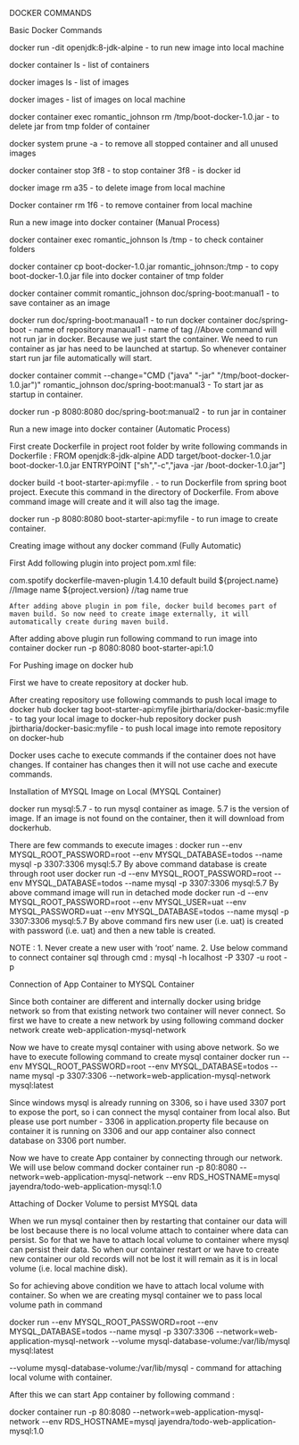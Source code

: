 DOCKER COMMANDS




Basic Docker Commands


docker run -dit openjdk:8-jdk-alpine - to run new image into local machine

docker container ls - list of containers

docker images ls - list of images

docker images - list of images on local machine

docker container exec romantic_johnson rm  /tmp/boot-docker-1.0.jar - to      delete jar from tmp folder of container

docker system prune -a - to remove all stopped container and all unused images

docker container stop 3f8 - to stop container
3f8 - is docker id

docker image rm a35 - to delete image from local machine

Docker container rm 1f6 - to remove container from local machine








Run a new image into docker container (Manual Process)

docker container exec romantic_johnson ls /tmp - to check container folders

docker container cp boot-docker-1.0.jar romantic_johnson:/tmp - to copy boot-docker-1.0.jar file into docker container of tmp folder

docker container commit romantic_johnson doc/spring-boot:manual1 - to save container as an image

docker run doc/spring-boot:manaual1 - to run docker container
doc/spring-boot - name of repository
manaual1 - name of tag
//Above command will not run jar in docker. Because we just start the container. We need to run container as jar has need to be launched at startup. So whenever container start run jar file automatically will start.

docker container commit --change="CMD ("java" "-jar" "/tmp/boot-docker-1.0.jar")" romantic_johnson doc/spring-boot:manual3 - To start jar as startup in container.

 docker run -p 8080:8080 doc/spring-boot:manual2 - to run jar in container












Run a new image into docker container (Automatic Process)

First create Dockerfile in project root folder by write following commands in Dockerfile :
	FROM openjdk:8-jdk-alpine
ADD target/boot-docker-1.0.jar boot-docker-1.0.jar
ENTRYPOINT ["sh","-c","java -jar /boot-docker-1.0.jar"]

docker build -t boot-starter-api:myfile . - to run Dockerfile from spring boot project. Execute this command in the directory of Dockerfile. From above command image will create and it will also tag the image.

docker run -p 8080:8080 boot-starter-api:myfile - to run image to create container.













Creating image without any docker command (Fully Automatic)

First Add following plugin into project pom.xml file:

<plugin>
   <groupId>com.spotify</groupId>
   <artifactId>dockerfile-maven-plugin</artifactId>
   <version>1.4.10</version>
   <executions>
       <execution>
           <id>default</id>
           <goals>
               <goal>build</goal>
           </goals>
       </execution>
   </executions>
   <configuration>
       <repository>${project.name}</repository> //Image name
       <tag>${project.version}</tag>		  //tag name	
       <skipDockerInfo>true</skipDockerInfo>
   </configuration>
</plugin>
	
	After adding above plugin in pom file, docker build becomes part of       maven build. So now need to create image externally, it will automatically create during maven build.

After adding above plugin run following command to run image into container
docker run -p 8080:8080 boot-starter-api:1.0







For Pushing image on docker hub

First we have to create repository at docker hub.

After creating repository use following commands to push local image to docker hub
docker tag boot-starter-api:myfile jbirtharia/docker-basic:myfile - to tag your local image to docker-hub repository
docker push jbirtharia/docker-basic:myfile - to push local image into remote repository on docker-hub

Docker uses cache to execute commands if the container does not have changes. If container has changes then it will not use cache and execute commands. 







Installation of MYSQL Image on Local (MYSQL Container)

docker run mysql:5.7 - to run mysql container as image. 5.7 is the version of image. If an image is not found on the container, then it will download from dockerhub.

There are few commands to execute images :
docker run --env MYSQL_ROOT_PASSWORD=root --env MYSQL_DATABASE=todos --name mysql -p 3307:3306 mysql:5.7
By above command database is create through root user
docker run -d --env MYSQL_ROOT_PASSWORD=root --env MYSQL_DATABASE=todos --name mysql -p 3307:3306 mysql:5.7
By above command image will run in detached mode
docker run -d --env MYSQL_ROOT_PASSWORD=root --env MYSQL_USER=uat --env MYSQL_PASSWORD=uat --env MYSQL_DATABASE=todos --name mysql -p 3307:3306 mysql:5.7
By above command firs new user (i.e. uat) is created with password (i.e. uat) and then a new table is created.
      

NOTE :  1. Never create a new user with ‘root’ name. 
	   2. Use below command to connect container sql through cmd :
mysql -h localhost -P 3307 -u root -p 













Connection of App Container to MYSQL Container

Since both container are different and internally docker using bridge network so from that existing network two container will never connect.
So first we have to create a new network by using following command
docker network create web-application-mysql-network

Now we have to create mysql container with using above network. So we have to execute following command to create mysql container
 docker run --env MYSQL_ROOT_PASSWORD=root --env MYSQL_DATABASE=todos --name mysql -p 3307:3306 --network=web-application-mysql-network mysql:latest

Since windows mysql is already running on 3306, so i have used 3307 port to expose the port, so i can connect the mysql container from local also.
But please use port number - 3306 in application.property file because on container it is running on 3306 and our app container also connect database on 3306 port number.

Now we have to create App container by connecting through our network. We will use below command 
docker container run -p 80:8080 --network=web-application-mysql-network --env RDS_HOSTNAME=mysql jayendra/todo-web-application-mysql:1.0






Attaching of Docker Volume to persist MYSQL data

When we run mysql container then by restarting that container our data will be lost because there is no local volume attach to container where data can persist. So for that we have to attach local volume to container where mysql can persist their data.
So when our container restart or we have to create new container our old records will not be lost it will remain as it is in local volume (i.e. local machine disk).

So for achieving above condition we have to attach local volume with container. So when we are creating mysql container we to pass local volume path in command 

docker run --env MYSQL_ROOT_PASSWORD=root --env MYSQL_DATABASE=todos --name mysql -p 3307:3306 --network=web-application-mysql-network --volume mysql-database-volume:/var/lib/mysql mysql:latest

--volume mysql-database-volume:/var/lib/mysql - command for  attaching local volume with container. 

After this we can start App container by following command :

docker container run -p 80:8080 --network=web-application-mysql-network --env RDS_HOSTNAME=mysql jayendra/todo-web-application-mysql:1.0


